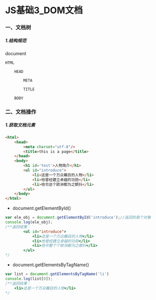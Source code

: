 # JS基础3_DOM文档

### 一、文档树

##### 1.结构规范

document

	HTML

		HEAD

			META

			TITLE

		BODY

### 二、文档操作

##### 1.获取文档元素

```html
<html>
    <head>
        <meta charset="utf-8"/>
        <title>this is a page</title>
    </head>
    <body>
        <h1 id='test'>人物简介</h1>
        <ul id="introduce">
            <li>这是一个万众瞩目的人物</li>
            <li>他曾经建立卓越的功勋</li>
            <li>他令这个欧洲都为之颤抖</li>
        </ul>
    </body>
</html>
```

* document.getElementById()

```javascript
var ele_obj = document.getElementById('introduce');//返回的是个对象
console.log(ele_obj);
/**返回结果：
		<ul id="introduce">
            <li>这是一个万众瞩目的人物</li>
            <li>他曾经建立卓越的功勋</li>
            <li>他令整个个欧洲都为之颤抖</li>
        </ul>
*/
```

* document.getElementsByTagName()

```javascript
var list = document.getElementsByTagName('li')
console.log(list[0]);
/**返回结果：
	<li>这是一个万众瞩目的人物</li>
*/
```



